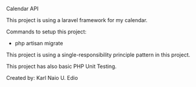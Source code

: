 <p>
    Calendar API
</p>
<p>
    This project is using a laravel framework for my calendar.
</p>
<p>
    Commands to setup this project:
    <ul>
        <li>
            php artisan migrate
        </li>
    </ul>
</p>
<p>
    This project is using a single-responsibility principle pattern in this project.
</p>
<p>
    This project has also basic PHP Unit Testing.
</p>
<p>
    Created by: Karl Naio U. Edio
</p>